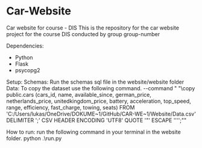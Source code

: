 # Car-Website
Car website for course - DIS
This is the repository for the car website project for the course DIS conducted by group group-number 

Dependencies:
- Python
- Flask
- psycopg2

Setup:
Schemas:
Run the schemas sql file in the website/website folder
Data:
To copy the dataset use the following command.
--command " "\\copy public.cars (cars_id, name, available_since, german_price, netherlands_price, unitedkingdom_price, battery, acceleration, top_speed, range, efficiency, fast_charge, towing, seats) FROM 'C:/Users/lukas/OneDrive/DOKUME~1/GitHub/CAR-WE~1/Website/Data.csv' DELIMITER ';' CSV HEADER ENCODING 'UTF8' QUOTE '\"' ESCAPE '''';""

How to run:
run the following command in your terminal in the website folder.
python .\run.py

